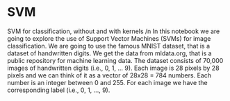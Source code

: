 # SVM
SVM for classification, without and with kernels /n
In this notebook we are going to explore the use of Support Vector Machines (SVMs) for image classification. We are going to use the famous MNIST dataset, that is a dataset of handwritten digits. We get the data from mldata.org, that is a public repository for machine learning data.
The dataset consists of 70,000 images of handwritten digits (i.e., 0, 1, ... 9). Each image is 28 pixels by 28 pixels and we can think of it as a vector of 28x28 = 784 numbers. Each number is an integer between 0 and 255. For each image we have the corresponding label (i.e., 0, 1, ..., 9).
